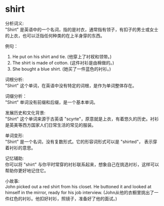 # shirt

分析词义:  
"Shirt" 是英语中的一个名词，指的是衬衣，通常指有领子，有扣子的男士或女士的上衣，也可以泛指任何种类的在上半身穿的东西。

  

例句：

  

1.  He put on his shirt and tie. (他穿上了衬衩和领带。)
2.  The shirt is made of cotton. (这件衬衫是由棉做的。)
3.  She bought a blue shirt. (她买了一件蓝色的衬衫。)

  

词根分析:  
"Shirt" 这个单词，在英语中没有特定的词根，是作为单词整体存在。

  

词缀分析：  
"Shirt" 单词没有前缀和后缀，是一个基本单词。

  

发展历史和文化背景:  
"Shirt" 这个单词来源于古英语 "scyrte"，原意就是上衣，有着悠久的历史。衬衫是英美等西方国家人们日常生活的常见的服装。

  

单词变形:  
"Shirt" 是一个名词，没有复数形式。它的形容词形式可以是 "shirted"， 表示穿着衬衫的意思。

  

记忆辅助:  
你可以将 "shirt" 与你平时常穿的衬衫联系起来，想象自己在挑选衬衫，这样可以帮助你更好地记住它。

  

小故事:  
John picked out a red shirt from his closet. He buttoned it and looked at himself in the mirror, ready for his job interview. (John从他的衣橱里挑出了一件红色的衬衫。他扣好衬衫，照镜子，准备好了他的面试。)
